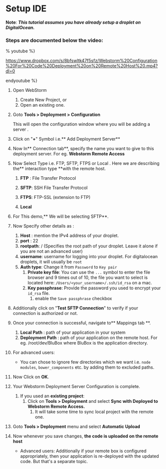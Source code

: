# Setup IDE

**Note**: _**This tutorial assumes you have already setup a droplet on DigitalOcean.**_

### Steps are documented below the video:

% youtube %}

https://www.dropbox.com/s/8bfswltk47f5sfz/Webstorm%20Configuration%20For%20Code%20Deployment%20on%20Remote%20Host%20.mp4?dl=0

endyoutube %}

1. Open WebStorm
   1. Create New Project, or
   2. Open an existing one.
2. Goto **Tools &gt; Deployment &gt; Configuration**

   This will open the configuration window where you will be adding a server .

3. Click on "**+**" Symbol i.e.** Add Deployment Server**

4. Now In** Connection tab**, specify the name you want to give to this deployment server. For eg. **Webstorm Remote Access**

5. Now Select Type i.e. FTP, SFTP, FTPS or Local . Here we are describing the** interaction type **with the remote host.

   1. **FTP** : File Transfer Protocol

   2. **SFTP**: SSH File Transfer Protocol

   3. **FTPS**: FTP-SSL \(extension to FTP\)

   4. **Local**

6. For This demo,** We will be selecting SFTP**.

7. Now Specify other details as :

   1. **Host** : mention the IPv4 address of your droplet.
   2. **port** : 22
   3. **rootpath**: / \(Specifies the root path of your droplet. Leave it alone if you are not an advanced user\)
   4. **username**: username for logging into your droplet. For digitalocean droplets, it will usually be `root`
   5. **Auth type**: Change it from `Password` to `Key pair`
      1. **Private key file**: You can use the `...` symbol to enter the file browser and 9 times out of 10, the file you want to select is located here: `/Users/<your_username>/.ssh/id_rsa` on a mac.
      2. **Key passphrase**: Provide the password you used to encrypt your `id_rsa` file.
         1. enable the `Save passphrase` checkbox

8. Additionally click on "**Test SFTP Connection**" to verify if your connection is authorized or not.

9. Once your connection is successful, navigate to** Mappings tab **.  
   1. **Local Path** : path of your application in your system  
   2. **Deployment Path** : path of your application on the remote host. For eg. /root/dev/BluBox where BluBox is the application directory.

10. For advanced users:
    * You can chose to ignore few directories which we want i.e. `node modules`, `bower_components` etc. by adding them to excluded paths.
11. Now Click on **OK**.
12. Your Webstorm Deployment Server Configuration is complete.
    1. If you used an **existing project**:
       1. Click on **Tools &gt; Deployment**  and select **Sync with Deployed to Webstorm Remote Access.**
          1. It will take some time to sync local project with the remote one.
13. Goto **Tools &gt; Deployment** menu and select **Automatic Upload**
14. Now whenever you save changes, **the code is uploaded on the remote host**
    * Advanced users: Additionally if your remote box is configured appropriately, then your application is re-deployed with the updated code. But that's a separate topic.



